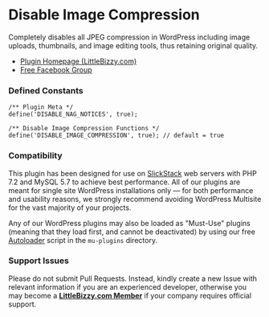 # Disable Image Compression

Completely disables all JPEG compression in WordPress including image uploads, thumbnails, and image editing tools, thus retaining original quality.

* [Plugin Homepage (LittleBizzy.com)](https://www.littlebizzy.com/plugins/disable-image-compression)
* [Free Facebook Group](https://www.facebook.com/groups/littlebizzy/)

### Defined Constants

    /** Plugin Meta */
    define('DISABLE_NAG_NOTICES', true);
    
    /** Disable Image Compression Functions */
    define('DISABLE_IMAGE_COMPRESSION', true); // default = true

### Compatibility

This plugin has been designed for use on [SlickStack](https://slickstack.io) web servers with PHP 7.2 and MySQL 5.7 to achieve best performance. All of our plugins are meant for single site WordPress installations only — for both performance and usability reasons, we strongly recommend avoiding WordPress Multisite for the vast majority of your projects.

Any of our WordPress plugins may also be loaded as "Must-Use" plugins (meaning that they load first, and cannot be deactivated) by using our free [Autoloader](https://github.com/littlebizzy/autoloader) script in the `mu-plugins` directory.

### Support Issues

Please do not submit Pull Requests. Instead, kindly create a new Issue with relevant information if you are an experienced developer, otherwise you may become a [**LittleBizzy.com Member**](https://www.littlebizzy.com/members) if your company requires official support.
